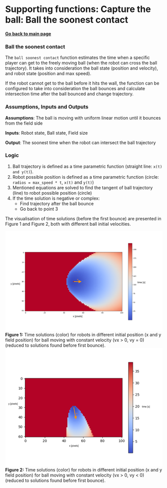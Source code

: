 
# Supporting functions: Capture the ball: Ball the soonest contact

**[Go back to main page](../../../Documentation.md)**


### Ball the soonest contact
The `ball soonest contact` function estimates the time when a specific player can get to the freely moving ball (when the robot can cross the ball trajectory).
It takes into consideration the ball state (position and velocity), and robot state (position and max speed). 

If the robot cannot get to the ball before it hits the wall, the function can be configured to take into consideration the ball bounces and calculate intersection time after the ball bounced and change trajectory. 


### Assumptions, Inputs and Outputs
__Assumptions__: The ball is moving with uniform linear motion until it bounces from the field side

__Inputs__: Robot state, Ball state, Field size

__Output__: The soonest time when the robot can intersect the ball trajectory

### Logic

1. Ball trajectory is defined as a time parametric function (straight line: ```x(t) and y(t)```).
2. Robot possible position is defined as a time parametric function (circle: ```radios = max_speed * t```, ```x(t)``` and ```y(t)```)
3. Mentioned equations are solved to find the tangent of ball trajectory (line) to robot possible position (circle)
4. If the time solution is negative or complex:
   * Find trajectory after the ball bounce
   * Go back to point 3
    

The visualisation of time solutions (before the first bounce) are presented in Figure 1 and Figure 2, both with different ball initial velocities.

![Behavioural Design](../../../Images/time_to_ball_1.png)
__Figure 1:__ Time solutions (color) for robots in different initial position (x and y field position) for ball moving with constant velocity (vx > 0, vy = 0) (reduced to solutions found before first bounce).
![Creational Design](../../../Images/time_to_ball_2.png)
__Figure 2:__ Time solutions (color) for robots in different initial position (x and y field position) for ball moving with constant velocity (vx > 0, vy < 0) (reduced to solutions found before first bounce).

